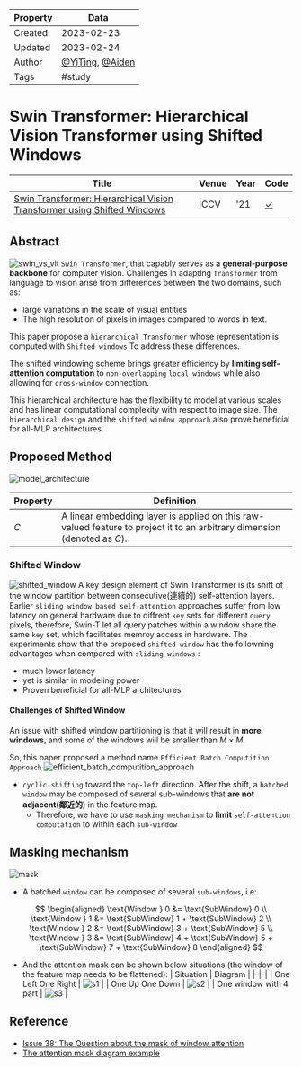 | Property  | Data |
|-|-|
| Created | 2023-02-23 |
| Updated | 2023-02-24 |
| Author | [@YiTing](https://github.com/yiting-tom), [@Aiden](https://github.com/Aidenzich) |
| Tags | #study |

# Swin Transformer: Hierarchical Vision Transformer using Shifted Windows
| Title | Venue | Year | Code |
|-|-|-|-|
| [Swin Transformer: Hierarchical Vision Transformer using Shifted Windows](https://arxiv.org/abs/2103.14030) | ICCV | '21 | [✓](https://github.com/microsoft/Swin-Transformer) |
## Abstract
![swin_vs_vit](./assets/swin_and_vit.png)
`Swin Transformer`, that capably serves as a **general-purpose backbone** for computer vision. 
Challenges in adapting `Transformer` from language to vision arise from differences between the two domains, such as: 
- large variations in the scale of visual entities 
- The high resolution of pixels in images compared to words in text.

This paper propose a `hierarchical Transformer` whose representation is computed with `Shifted windows` To address these differences.

The shifted windowing scheme brings greater efficiency by **limiting self-attention computation** to `non-overlapping` `local windows` while also allowing for `cross-window` connection.

This hierarchical architecture has the flexibility to model at various scales and has linear computational complexity with respect to image size. The `hierarchical design` and the `shifted window approach` also prove beneficial for all-MLP architectures.

## Proposed Method
![model_architecture](./assets/model_architecture.png)

| Property | Definition |
|-|-|
| $C$ | A linear embedding layer is applied on this raw-valued feature to project it to an arbitrary dimension (denoted as $C$). |

### Shifted Window
![shifted_window](./assets/shifted_window.png)
A key design element of Swin Transformer is its shift of the window partition between consecutive(連續的) self-attention layers. 
Earlier `sliding window based self-attention` approaches suffer from low latency on general hardware due to diffrent `key` sets for different `query` pixels, therefore, Swin-T let all query patches within a window share the same `key` set, which facilitates memroy access in hardware. The experiments show that the proposed `shifted window` has the followning advantages when compared with `sliding windows` :
- much lower latency
- yet is similar in modeling power
- Proven beneficial for all-MLP architectures

#### Challenges of Shifted Window
An issue with shifted window partitioning is that it will result in **more windows**, and some of the windows will be smaller than $M \times M$.

So, this paper proposed a method name `Efficient Batch Computition Approach`
![efficient_batch_computition_approach](./assets/efficient_batch_computation_approach.png)
- `cyclic-shifting` toward the `top-left` direction. After the shift, a `batched window` may be composed of several sub-windows that **are not adjacent(鄰近的)** in the feature map.
    - Therefore, we have to use `masking mechanism` to **limit** `self-attention computation` to within each `sub-window`

## Masking mechanism
![mask](./assets/mask.png)
- A batched `window` can be composed of several `sub-windows`, i.e:

$$
\begin{aligned}
\text{Window } 0 &= \text{SubWindow} 0 \\
\text{Window } 1 &= \text{SubWindow} 1 + \text{SubWindow} 2 \\
\text{Window } 2 &= \text{SubWindow} 3 + \text{SubWindow} 5 \\
\text{Window } 3 &= \text{SubWindow} 4 + \text{SubWindow} 5 + \text{SubWindow} 7 + \text{SubWindow} 8
\end{aligned}
$$

- And the attention mask can be shown below situations (the window of the feature map needs to be flattened): 
    | Situation | Diagram |
    |-|-|
    | One Left One Right | ![s1](./assets/mask_s1.png) |
    | One Up One Down | ![s2](./assets/mask_s2.png) |
    | One window with 4 part | ![s3](./assets/mask_s3.png) |
    


## Reference 
- [Issue 38: The Question about the mask of window attention](https://github.com/microsoft/Swin-Transformer/issues/38)
- [The attention mask diagram example](https://zhuanlan.zhihu.com/p/542675669)
